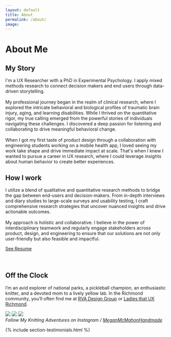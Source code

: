 ```yaml
---
layout: default
title: About
permalink: /about/
image:
---
```


<div class="container">
  <div class="row">
    <div class="col col-12">
      <div class="page-head">
        <h1 class="page-title">About Me</h1>
      </div>
    </div>
  </div>
</div>

<div class="container animate">
  <article class="page">
    <div class="page__content">
      <h2>My Story</h2>
      <p>I'm a UX Researcher with a PhD in Experimental Psychology. I apply mixed methods research to connect decision makers and end users through data-driven storytelling.<br><br>
      My professional journey began in the realm of clinical research, where I explored the intricate behavioral and biological profiles of traumatic brain injury, aging, and learning disabilities. While I thrived on the quantitative rigor, my true calling emerged from the powerful stories of individuals navigating these challenges. I discovered a deep passion for listening and collaborating to drive meaningful behavioral change.<br><br>
      When I got my first taste of product design through a collaboration with engineering students working on a mobile health app, I loved seeing my work take shape and drive immediate impact at scale. That's when I knew I wanted to pursue a career in UX research, where I could leverage insights about human behavior to create better experiences. </p>
      <h2>How I work</h2>
      <p>I utilize a blend of qualitative and quantitative research methods to bridge the gap between end-users and decision-makers. From in-depth interviews and diary studies to large-scale surveys and usability testing, I craft comprehensive research strategies that uncover nuanced insights and drive actionable outcomes.<br><br>
      My approach is holistic and collaborative. I believe in the power of interdisciplinary teamwork and regularly engage stakeholders across product, design, and engineering to ensure that our solutions are not only user-friendly but also feasible and impactful.</p>
      <div class="section__navigation">
        <a href="https://drive.google.com/file/d/1XX6m9WlYoKzaZrN0X-jqKkML1EFU4LsF/view?usp=share_link" target="_blank" class="button button--primary section-button">See Resume</a>
      </div><br><br>
      <h2>Off the Clock</h2>
      <p>I’m an avid explorer of national parks, a pickleball champion, an enthusiastic knitter, and a devoted mom to a lively yellow lab. In the Richmond community, you’ll often find me at <a href="https://www.linkedin.com/company/rvadsgn/" target="_blank">RVA Design Group</a> or <a href="https://www.linkedin.com/company/ladies-that-ux-richmond/" target="_blank">Ladies that UX Richmond</a>.
      </p>
      <div class="gallery-box">
        <div class="gallery">
          <img src="https://images4-a.ravelrycache.com/uploads/megmcknit/929833507/image_medium2" loading="lazy" />
          <img src="https://images4-a.ravelrycache.com/uploads/megmcknit/953125349/image_medium2.jpeg" loading="lazy" />
          <img src="https://images4-a.ravelrycache.com/uploads/megmcknit/901196177/D29E8E2E-6613-409F-8852-D842A873CC27_medium2.jpeg" loading="lazy" />
        </div>
        <em>Follow My Knitting Adventures on Instagram / <a href="https://www.instagram.com/meganmcmahonhandmade/" target="_blank">MeganMcMahonHandmade</a></em>
      </div>
    </div>
  </article>
</div>

{% include section-testimonials.html %}